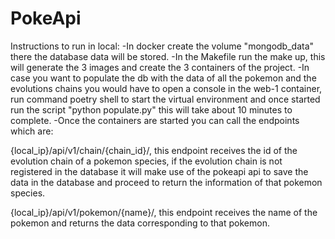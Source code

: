 # PokeApi
Instructions to run in local:
-In docker create the volume "mongodb_data" there the database data will be stored.
-In the Makefile run the make up, this will generate the 3 images and create the 3 containers of the project.
-In case you want to populate the db with the data of all the pokemon and the evolutions chains you would have to open a console in the web-1 container,
run command poetry shell to start the virtual environment and once started run the script "python populate.py" this will take about 10 minutes to complete.
-Once the containers are started you can call the endpoints which are:
 
 {local_ip}/api/v1/chain/{chain_id}/, this endpoint receives the id of the evolution chain of a pokemon species,
 if the evolution chain is not registered in the database it will make use of the pokeapi api to save the data in the database and proceed to return the information of that pokemon species.
 
 {local_ip}/api/v1/pokemon/{name}/, this endpoint receives the name of the pokemon and returns the data corresponding to that pokemon.

